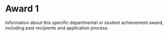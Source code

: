 # Award 1

Information about this specific departmental or student achievement award, including past recipients and application process.

<!-- Add award details here -->